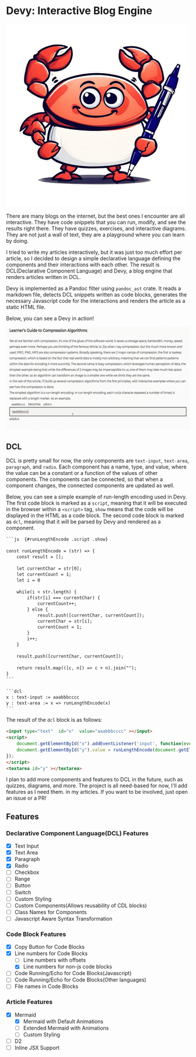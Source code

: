 # Devy: Interactive Blog Engine

![Devy-Logo](devy-logo.png)

There are many blogs on the internet, but the best ones I encounter are all interactive. They have code snippets that you can run, modify, and see the results right there. They have quizzes, exercises, and interactive diagrams. They are not just a wall of text, they are a playground where you can learn by doing.

I tried to write my articles interactively, but it was just too much effort per article, so I decided to design a simple declarative language defining the components and
their interactions with each other. The result is DCL(Declarative Component Language) and Devy, a blog engine that renders articles written in DCL.

Devy is implemented as a Pandoc filter using `pandoc_ast` crate. It reads a markdown file, detects DCL snippets written as code blocks, generates the necessary
Javascript code for the interactions and renders the article as a static HTML file.

Below, you can see a Devy in action!

![Devy-Example](devy-example.gif)

## DCL

DCL is pretty small for now, the only components are `text-input`, `text-area`, `paragraph`, and `radio`. Each component has a name, type, and value, where the value can be a constant or a function of the values of other components. The components can be connected, so that when a component changes, the connected components are updated as well.

Below, you can see a simple example of run-length encoding used in Devy. The first code block is marked as a `script`, meaning that it will be executed in the browser within a `<script>` tag, `show` means that the code will be displayed in the HTML as a code block. The second code block is marked as `dcl`, meaning that it will be parsed by Devy and rendered as a component.


````
```js  {#runLengthEncode .script .show}

const runLengthEncode = (str) => {
    const result = [];

    let currentChar = str[0];
    let currentCount = 1;
    let i = 0

    while(i < str.length) {
        if(str[i] === currentChar) {
            currentCount++;
        } else {
            result.push([currentChar, currentCount]);
            currentChar = str[i];
            currentCount = 1;
        }
        i++;
    }

    result.push([currentChar, currentCount]);

    return result.map(([c, n]) => c + n).join("");
}
```

```dcl
x : text-input := aaabbbcccc
y : text-area := x => runLengthEncode(x)
```
````

The result of the `dcl` block is as follows:

```html
<input type="text"  id="x"  value="aaabbbcccc" ></input>
<script>
    document.getElementById("x").addEventListener('input', function(event) {
    document.getElementById("y").value = runLengthEncode(document.getElementById("x").value)
});
</script>
<textarea id="y" ></textarea>
```

I plan to add more components and features to DCL in the future, such as quizzes, diagrams, and more. The project is all need-based for now, I'll add features as I need them.
in my articles. If you want to be involved, just open an issue or a PR!

## Features

### Declarative Component Language(DCL) Features

- [x] Text Input
- [x] Text Area
- [x] Paragraph
- [x] Radio
- [ ] Checkbox
- [ ] Range
- [ ] Button
- [ ] Switch
- [ ] Custom Styling
- [ ] Custom Components(Allows reusability of CDL blocks)
- [ ] Class Names for Components
- [ ] Javascript Aware Syntax Transformation

### Code Block Features

- [x] Copy Button for Code Blocks
- [x] Line numbers for Code Blocks
    - [ ] Line numbers with offsets
    - [x] Line numbers for non-js code blocks
- [ ] Code Running/Echo for Code Blocks(Javascript)
- [ ] Code Running/Echo for Code Blocks(Other languages)
- [ ] File names in Code Blocks

### Article Features

- [x] Mermaid
    - [x] Mermaid with Default Animations
    - [ ] Extended Mermaid with Animations
    - [ ] Custom Styling
- [ ] D2
- [ ] Inline JSX Support
